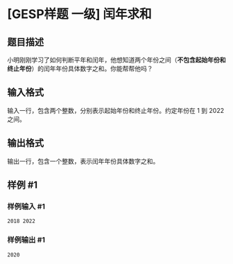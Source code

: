 # [GESP样题 一级] 闰年求和

## 题目描述

小明刚刚学习了如何判断平年和闰年，他想知道两个年份之间（**不包含起始年份和终止年份**）的闰年年份具体数字之和。你能帮帮他吗？

## 输入格式

输入一行，包含两个整数，分别表示起始年份和终止年份。约定年份在 $1$ 到 $2022$ 之间。

## 输出格式

输出一行，包含一个整数，表示闰年年份具体数字之和。

## 样例 #1

### 样例输入 #1

```
2018 2022
```

### 样例输出 #1

```
2020
```